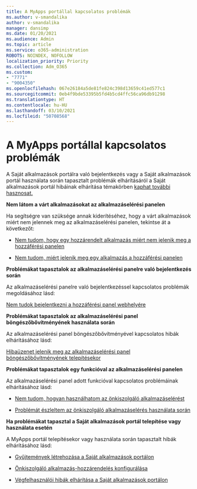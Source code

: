 ```yaml
---
title: A MyApps portállal kapcsolatos problémák
ms.author: v-smandalika
author: v-smandalika
manager: dansimp
ms.date: 01/20/2021
ms.audience: Admin
ms.topic: article
ms.service: o365-administration
ROBOTS: NOINDEX, NOFOLLOW
localization_priority: Priority
ms.collection: Adm_O365
ms.custom:
- "7771"
- "9004350"
ms.openlocfilehash: 067e26184a5de81fe824c398d13659c41ed577c1
ms.sourcegitcommit: 0eb4f9bde53395b5fd4b5cd4ffc56ca96db91298
ms.translationtype: HT
ms.contentlocale: hu-HU
ms.lasthandoff: 03/10/2021
ms.locfileid: "50708568"
---
```

# <a name="myapps-portal-issues"></a>A MyApps portállal kapcsolatos problémák

A Saját alkalmazások portálra való bejelentkezés vagy a Saját alkalmazások portál használata során tapasztalt problémák elhárításáról a Saját alkalmazások portál hibáinak elhárítása témakörben [kaphat további hasznosat.](https://docs.microsoft.com/azure/active-directory/user-help/my-apps-portal-end-user-troubleshoot)

**Nem látom a várt alkalmazásokat az alkalmazáselérési panelen**

Ha segítségre van szüksége annak kiderítéséhez, hogy a várt alkalmazások miért nem jelennek meg az alkalmazáselérési panelen, tekintse át a következőt:

- [Nem tudom, hogy egy hozzárendelt alkalmazás miért nem jelenik meg a hozzáférési panelen](https://docs.microsoft.com/azure/active-directory/manage-apps/application-sign-in-other-problem-access-panel)
     
- [Nem tudom, miért jelenik meg egy alkalmazás a hozzáférési panelen](https://docs.microsoft.com/azure/active-directory/manage-apps/application-sign-in-other-problem-access-panel)

**Problémákat tapasztalok az alkalmazáselérési panelre való bejelentkezés során**

Az alkalmazáselérési panelre való bejelentkezéssel kapcsolatos problémák megoldásához lásd:

[Nem tudok bejelentkezni a hozzáférési panel webhelyére](https://docs.microsoft.com/azure/active-directory/manage-apps/application-sign-in-other-problem-access-panel)

**Problémákat tapasztalok az alkalmazáselérési panel böngészőbővítményének használata során**

Az alkalmazáselérési panel böngészőbővítményével kapcsolatos hibák elhárításához lásd:

[Hibaüzenet jelenik meg az alkalmazáselérési panel böngészőbővítményének telepítésekor](https://docs.microsoft.com/azure/active-directory/application-access-panel-extension-problem-installing/)

**Problémákat tapasztalok egy funkcióval az alkalmazáselérési panelen**

Az alkalmazáselérési panel adott funkcióval kapcsolatos problémáinak elhárításához lásd:

- [Nem tudom, hogyan használhatom az önkiszolgáló alkalmazáselérést](https://docs.microsoft.com/azure/active-directory/manage-apps/access-panel-manage-self-service-access) 

- [Problémát észleltem az önkiszolgáló alkalmazáselérés használata során](https://docs.microsoft.com/azure/active-directory/manage-apps/access-panel-manage-self-service-access)
    
**Ha problémákat tapasztal a Saját alkalmazások portál telepítése vagy használata esetén**

A MyApps portál telepítésekor vagy használata során tapasztalt hibák elhárításához lásd:

- [Gyűjtemények létrehozása a Saját alkalmazások portálon](https://docs.microsoft.com/azure/active-directory/manage-apps/access-panel-collections) 
    
- [Önkiszolgáló alkalmazás-hozzárendelés konfigurálása](https://docs.microsoft.com/azure/active-directory/manage-apps/manage-self-service-access)
     
- [Végfelhasználói hibák elhárítása a Saját alkalmazások portálon](https://docs.microsoft.com/azure/active-directory/user-help/my-apps-portal-end-user-troubleshoot)



